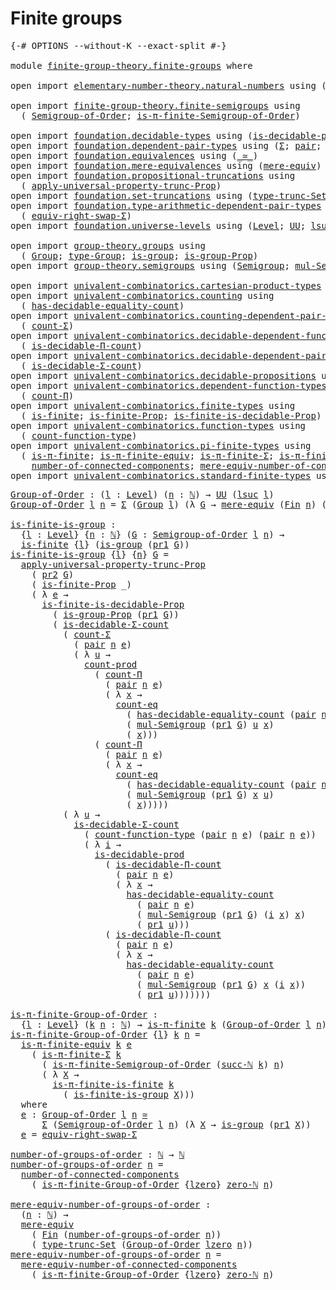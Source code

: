 # Finite groups

<pre class="Agda"><a id="26" class="Symbol">{-#</a> <a id="30" class="Keyword">OPTIONS</a> <a id="38" class="Pragma">--without-K</a> <a id="50" class="Pragma">--exact-split</a> <a id="64" class="Symbol">#-}</a>

<a id="69" class="Keyword">module</a> <a id="76" href="finite-group-theory.finite-groups.html" class="Module">finite-group-theory.finite-groups</a> <a id="110" class="Keyword">where</a>

<a id="117" class="Keyword">open</a> <a id="122" class="Keyword">import</a> <a id="129" href="elementary-number-theory.natural-numbers.html" class="Module">elementary-number-theory.natural-numbers</a> <a id="170" class="Keyword">using</a> <a id="176" class="Symbol">(</a><a id="177" href="elementary-number-theory.natural-numbers.html#1444" class="Datatype">ℕ</a><a id="178" class="Symbol">;</a> <a id="180" href="elementary-number-theory.natural-numbers.html#1478" class="InductiveConstructor">succ-ℕ</a><a id="186" class="Symbol">;</a> <a id="188" href="elementary-number-theory.natural-numbers.html#1465" class="InductiveConstructor">zero-ℕ</a><a id="194" class="Symbol">)</a>

<a id="197" class="Keyword">open</a> <a id="202" class="Keyword">import</a> <a id="209" href="finite-group-theory.finite-semigroups.html" class="Module">finite-group-theory.finite-semigroups</a> <a id="247" class="Keyword">using</a>
  <a id="255" class="Symbol">(</a> <a id="257" href="finite-group-theory.finite-semigroups.html#2193" class="Function">Semigroup-of-Order</a><a id="275" class="Symbol">;</a> <a id="277" href="finite-group-theory.finite-semigroups.html#3274" class="Function">is-π-finite-Semigroup-of-Order</a><a id="307" class="Symbol">)</a>

<a id="310" class="Keyword">open</a> <a id="315" class="Keyword">import</a> <a id="322" href="foundation.decidable-types.html" class="Module">foundation.decidable-types</a> <a id="349" class="Keyword">using</a> <a id="355" class="Symbol">(</a><a id="356" href="foundation.decidable-types.html#3323" class="Function">is-decidable-prod</a><a id="373" class="Symbol">)</a>
<a id="375" class="Keyword">open</a> <a id="380" class="Keyword">import</a> <a id="387" href="foundation.dependent-pair-types.html" class="Module">foundation.dependent-pair-types</a> <a id="419" class="Keyword">using</a> <a id="425" class="Symbol">(</a><a id="426" href="foundation-core.dependent-pair-types.html#502" class="Record">Σ</a><a id="427" class="Symbol">;</a> <a id="429" href="foundation-core.dependent-pair-types.html#575" class="InductiveConstructor">pair</a><a id="433" class="Symbol">;</a> <a id="435" href="foundation-core.dependent-pair-types.html#592" class="Field">pr1</a><a id="438" class="Symbol">;</a> <a id="440" href="foundation-core.dependent-pair-types.html#604" class="Field">pr2</a><a id="443" class="Symbol">)</a>
<a id="445" class="Keyword">open</a> <a id="450" class="Keyword">import</a> <a id="457" href="foundation.equivalences.html" class="Module">foundation.equivalences</a> <a id="481" class="Keyword">using</a> <a id="487" class="Symbol">(</a><a id="488" href="foundation-core.equivalences.html#1607" class="Function Operator">_≃_</a><a id="491" class="Symbol">)</a>
<a id="493" class="Keyword">open</a> <a id="498" class="Keyword">import</a> <a id="505" href="foundation.mere-equivalences.html" class="Module">foundation.mere-equivalences</a> <a id="534" class="Keyword">using</a> <a id="540" class="Symbol">(</a><a id="541" href="foundation.mere-equivalences.html#1406" class="Function">mere-equiv</a><a id="551" class="Symbol">)</a>
<a id="553" class="Keyword">open</a> <a id="558" class="Keyword">import</a> <a id="565" href="foundation.propositional-truncations.html" class="Module">foundation.propositional-truncations</a> <a id="602" class="Keyword">using</a>
  <a id="610" class="Symbol">(</a> <a id="612" href="foundation.propositional-truncations.html#5581" class="Function">apply-universal-property-trunc-Prop</a><a id="647" class="Symbol">)</a>
<a id="649" class="Keyword">open</a> <a id="654" class="Keyword">import</a> <a id="661" href="foundation.set-truncations.html" class="Module">foundation.set-truncations</a> <a id="688" class="Keyword">using</a> <a id="694" class="Symbol">(</a><a id="695" href="foundation.set-truncations.html#3386" class="Postulate">type-trunc-Set</a><a id="709" class="Symbol">)</a>
<a id="711" class="Keyword">open</a> <a id="716" class="Keyword">import</a> <a id="723" href="foundation.type-arithmetic-dependent-pair-types.html" class="Module">foundation.type-arithmetic-dependent-pair-types</a> <a id="771" class="Keyword">using</a>
  <a id="779" class="Symbol">(</a> <a id="781" href="foundation-core.type-arithmetic-dependent-pair-types.html#11499" class="Function">equiv-right-swap-Σ</a><a id="799" class="Symbol">)</a>
<a id="801" class="Keyword">open</a> <a id="806" class="Keyword">import</a> <a id="813" href="foundation.universe-levels.html" class="Module">foundation.universe-levels</a> <a id="840" class="Keyword">using</a> <a id="846" class="Symbol">(</a><a id="847" href="Agda.Primitive.html#597" class="Postulate">Level</a><a id="852" class="Symbol">;</a> <a id="854" href="foundation-core.universe-levels.html#222" class="Primitive">UU</a><a id="856" class="Symbol">;</a> <a id="858" href="Agda.Primitive.html#780" class="Primitive">lsuc</a><a id="862" class="Symbol">;</a> <a id="864" href="Agda.Primitive.html#764" class="Primitive">lzero</a><a id="869" class="Symbol">)</a>

<a id="872" class="Keyword">open</a> <a id="877" class="Keyword">import</a> <a id="884" href="group-theory.groups.html" class="Module">group-theory.groups</a> <a id="904" class="Keyword">using</a>
  <a id="912" class="Symbol">(</a> <a id="914" href="group-theory.groups.html#2398" class="Function">Group</a><a id="919" class="Symbol">;</a> <a id="921" href="group-theory.groups.html#2641" class="Function">type-Group</a><a id="931" class="Symbol">;</a> <a id="933" href="group-theory.groups.html#2266" class="Function">is-group</a><a id="941" class="Symbol">;</a> <a id="943" href="group-theory.groups.html#8969" class="Function">is-group-Prop</a><a id="956" class="Symbol">)</a>
<a id="958" class="Keyword">open</a> <a id="963" class="Keyword">import</a> <a id="970" href="group-theory.semigroups.html" class="Module">group-theory.semigroups</a> <a id="994" class="Keyword">using</a> <a id="1000" class="Symbol">(</a><a id="1001" href="group-theory.semigroups.html#737" class="Function">Semigroup</a><a id="1010" class="Symbol">;</a> <a id="1012" href="group-theory.semigroups.html#1215" class="Function">mul-Semigroup</a><a id="1025" class="Symbol">)</a>

<a id="1028" class="Keyword">open</a> <a id="1033" class="Keyword">import</a> <a id="1040" href="univalent-combinatorics.cartesian-product-types.html" class="Module">univalent-combinatorics.cartesian-product-types</a> <a id="1088" class="Keyword">using</a> <a id="1094" class="Symbol">(</a><a id="1095" href="univalent-combinatorics.cartesian-product-types.html#3160" class="Function">count-prod</a><a id="1105" class="Symbol">)</a>
<a id="1107" class="Keyword">open</a> <a id="1112" class="Keyword">import</a> <a id="1119" href="univalent-combinatorics.counting.html" class="Module">univalent-combinatorics.counting</a> <a id="1152" class="Keyword">using</a>
  <a id="1160" class="Symbol">(</a> <a id="1162" href="univalent-combinatorics.counting.html#5721" class="Function">has-decidable-equality-count</a><a id="1190" class="Symbol">)</a>
<a id="1192" class="Keyword">open</a> <a id="1197" class="Keyword">import</a> <a id="1204" href="univalent-combinatorics.counting-dependent-pair-types.html" class="Module">univalent-combinatorics.counting-dependent-pair-types</a> <a id="1258" class="Keyword">using</a>
  <a id="1266" class="Symbol">(</a> <a id="1268" href="univalent-combinatorics.counting-dependent-pair-types.html#3961" class="Function">count-Σ</a><a id="1275" class="Symbol">)</a>
<a id="1277" class="Keyword">open</a> <a id="1282" class="Keyword">import</a> <a id="1289" href="univalent-combinatorics.decidable-dependent-function-types.html" class="Module">univalent-combinatorics.decidable-dependent-function-types</a> <a id="1348" class="Keyword">using</a>
  <a id="1356" class="Symbol">(</a> <a id="1358" href="univalent-combinatorics.decidable-dependent-function-types.html#1752" class="Function">is-decidable-Π-count</a><a id="1378" class="Symbol">)</a>
<a id="1380" class="Keyword">open</a> <a id="1385" class="Keyword">import</a> <a id="1392" href="univalent-combinatorics.decidable-dependent-pair-types.html" class="Module">univalent-combinatorics.decidable-dependent-pair-types</a> <a id="1447" class="Keyword">using</a>
  <a id="1455" class="Symbol">(</a> <a id="1457" href="univalent-combinatorics.decidable-dependent-pair-types.html#1952" class="Function">is-decidable-Σ-count</a><a id="1477" class="Symbol">)</a>
<a id="1479" class="Keyword">open</a> <a id="1484" class="Keyword">import</a> <a id="1491" href="univalent-combinatorics.decidable-propositions.html" class="Module">univalent-combinatorics.decidable-propositions</a> <a id="1538" class="Keyword">using</a> <a id="1544" class="Symbol">(</a><a id="1545" href="univalent-combinatorics.decidable-propositions.html#2360" class="Function">count-eq</a><a id="1553" class="Symbol">)</a>
<a id="1555" class="Keyword">open</a> <a id="1560" class="Keyword">import</a> <a id="1567" href="univalent-combinatorics.dependent-function-types.html" class="Module">univalent-combinatorics.dependent-function-types</a> <a id="1616" class="Keyword">using</a>
  <a id="1624" class="Symbol">(</a> <a id="1626" href="univalent-combinatorics.dependent-function-types.html#2340" class="Function">count-Π</a><a id="1633" class="Symbol">)</a>
<a id="1635" class="Keyword">open</a> <a id="1640" class="Keyword">import</a> <a id="1647" href="univalent-combinatorics.finite-types.html" class="Module">univalent-combinatorics.finite-types</a> <a id="1684" class="Keyword">using</a>
  <a id="1692" class="Symbol">(</a> <a id="1694" href="univalent-combinatorics.finite-types.html#3715" class="Function">is-finite</a><a id="1703" class="Symbol">;</a> <a id="1705" href="univalent-combinatorics.finite-types.html#3624" class="Function">is-finite-Prop</a><a id="1719" class="Symbol">;</a> <a id="1721" href="univalent-combinatorics.finite-types.html#8521" class="Function">is-finite-is-decidable-Prop</a><a id="1748" class="Symbol">)</a>
<a id="1750" class="Keyword">open</a> <a id="1755" class="Keyword">import</a> <a id="1762" href="univalent-combinatorics.function-types.html" class="Module">univalent-combinatorics.function-types</a> <a id="1801" class="Keyword">using</a>
  <a id="1809" class="Symbol">(</a> <a id="1811" href="univalent-combinatorics.function-types.html#980" class="Function">count-function-type</a><a id="1830" class="Symbol">)</a>
<a id="1832" class="Keyword">open</a> <a id="1837" class="Keyword">import</a> <a id="1844" href="univalent-combinatorics.pi-finite-types.html" class="Module">univalent-combinatorics.pi-finite-types</a> <a id="1884" class="Keyword">using</a>
  <a id="1892" class="Symbol">(</a> <a id="1894" href="univalent-combinatorics.pi-finite-types.html#8676" class="Function">is-π-finite</a><a id="1905" class="Symbol">;</a> <a id="1907" href="univalent-combinatorics.pi-finite-types.html#10882" class="Function">is-π-finite-equiv</a><a id="1924" class="Symbol">;</a> <a id="1926" href="univalent-combinatorics.pi-finite-types.html#34744" class="Function">is-π-finite-Σ</a><a id="1939" class="Symbol">;</a> <a id="1941" href="univalent-combinatorics.pi-finite-types.html#14675" class="Function">is-π-finite-is-finite</a><a id="1962" class="Symbol">;</a>
    <a id="1968" href="univalent-combinatorics.pi-finite-types.html#7954" class="Function">number-of-connected-components</a><a id="1998" class="Symbol">;</a> <a id="2000" href="univalent-combinatorics.pi-finite-types.html#8119" class="Function">mere-equiv-number-of-connected-components</a><a id="2041" class="Symbol">)</a>
<a id="2043" class="Keyword">open</a> <a id="2048" class="Keyword">import</a> <a id="2055" href="univalent-combinatorics.standard-finite-types.html" class="Module">univalent-combinatorics.standard-finite-types</a> <a id="2101" class="Keyword">using</a> <a id="2107" class="Symbol">(</a><a id="2108" href="univalent-combinatorics.standard-finite-types.html#2085" class="Function">Fin</a><a id="2111" class="Symbol">)</a>
</pre>
<pre class="Agda"><a id="Group-of-Order"></a><a id="2126" href="finite-group-theory.finite-groups.html#2126" class="Function">Group-of-Order</a> <a id="2141" class="Symbol">:</a> <a id="2143" class="Symbol">(</a><a id="2144" href="finite-group-theory.finite-groups.html#2144" class="Bound">l</a> <a id="2146" class="Symbol">:</a> <a id="2148" href="Agda.Primitive.html#597" class="Postulate">Level</a><a id="2153" class="Symbol">)</a> <a id="2155" class="Symbol">(</a><a id="2156" href="finite-group-theory.finite-groups.html#2156" class="Bound">n</a> <a id="2158" class="Symbol">:</a> <a id="2160" href="elementary-number-theory.natural-numbers.html#1444" class="Datatype">ℕ</a><a id="2161" class="Symbol">)</a> <a id="2163" class="Symbol">→</a> <a id="2165" href="foundation-core.universe-levels.html#222" class="Primitive">UU</a> <a id="2168" class="Symbol">(</a><a id="2169" href="Agda.Primitive.html#780" class="Primitive">lsuc</a> <a id="2174" href="finite-group-theory.finite-groups.html#2144" class="Bound">l</a><a id="2175" class="Symbol">)</a>
<a id="2177" href="finite-group-theory.finite-groups.html#2126" class="Function">Group-of-Order</a> <a id="2192" href="finite-group-theory.finite-groups.html#2192" class="Bound">l</a> <a id="2194" href="finite-group-theory.finite-groups.html#2194" class="Bound">n</a> <a id="2196" class="Symbol">=</a> <a id="2198" href="foundation-core.dependent-pair-types.html#502" class="Record">Σ</a> <a id="2200" class="Symbol">(</a><a id="2201" href="group-theory.groups.html#2398" class="Function">Group</a> <a id="2207" href="finite-group-theory.finite-groups.html#2192" class="Bound">l</a><a id="2208" class="Symbol">)</a> <a id="2210" class="Symbol">(λ</a> <a id="2213" href="finite-group-theory.finite-groups.html#2213" class="Bound">G</a> <a id="2215" class="Symbol">→</a> <a id="2217" href="foundation.mere-equivalences.html#1406" class="Function">mere-equiv</a> <a id="2228" class="Symbol">(</a><a id="2229" href="univalent-combinatorics.standard-finite-types.html#2085" class="Function">Fin</a> <a id="2233" href="finite-group-theory.finite-groups.html#2194" class="Bound">n</a><a id="2234" class="Symbol">)</a> <a id="2236" class="Symbol">(</a><a id="2237" href="group-theory.groups.html#2641" class="Function">type-Group</a> <a id="2248" href="finite-group-theory.finite-groups.html#2213" class="Bound">G</a><a id="2249" class="Symbol">))</a>

<a id="is-finite-is-group"></a><a id="2253" href="finite-group-theory.finite-groups.html#2253" class="Function">is-finite-is-group</a> <a id="2272" class="Symbol">:</a>
  <a id="2276" class="Symbol">{</a><a id="2277" href="finite-group-theory.finite-groups.html#2277" class="Bound">l</a> <a id="2279" class="Symbol">:</a> <a id="2281" href="Agda.Primitive.html#597" class="Postulate">Level</a><a id="2286" class="Symbol">}</a> <a id="2288" class="Symbol">{</a><a id="2289" href="finite-group-theory.finite-groups.html#2289" class="Bound">n</a> <a id="2291" class="Symbol">:</a> <a id="2293" href="elementary-number-theory.natural-numbers.html#1444" class="Datatype">ℕ</a><a id="2294" class="Symbol">}</a> <a id="2296" class="Symbol">(</a><a id="2297" href="finite-group-theory.finite-groups.html#2297" class="Bound">G</a> <a id="2299" class="Symbol">:</a> <a id="2301" href="finite-group-theory.finite-semigroups.html#2193" class="Function">Semigroup-of-Order</a> <a id="2320" href="finite-group-theory.finite-groups.html#2277" class="Bound">l</a> <a id="2322" href="finite-group-theory.finite-groups.html#2289" class="Bound">n</a><a id="2323" class="Symbol">)</a> <a id="2325" class="Symbol">→</a>
  <a id="2329" href="univalent-combinatorics.finite-types.html#3715" class="Function">is-finite</a> <a id="2339" class="Symbol">{</a><a id="2340" href="finite-group-theory.finite-groups.html#2277" class="Bound">l</a><a id="2341" class="Symbol">}</a> <a id="2343" class="Symbol">(</a><a id="2344" href="group-theory.groups.html#2266" class="Function">is-group</a> <a id="2353" class="Symbol">(</a><a id="2354" href="foundation-core.dependent-pair-types.html#592" class="Field">pr1</a> <a id="2358" href="finite-group-theory.finite-groups.html#2297" class="Bound">G</a><a id="2359" class="Symbol">))</a>
<a id="2362" href="finite-group-theory.finite-groups.html#2253" class="Function">is-finite-is-group</a> <a id="2381" class="Symbol">{</a><a id="2382" href="finite-group-theory.finite-groups.html#2382" class="Bound">l</a><a id="2383" class="Symbol">}</a> <a id="2385" class="Symbol">{</a><a id="2386" href="finite-group-theory.finite-groups.html#2386" class="Bound">n</a><a id="2387" class="Symbol">}</a> <a id="2389" href="finite-group-theory.finite-groups.html#2389" class="Bound">G</a> <a id="2391" class="Symbol">=</a>
  <a id="2395" href="foundation.propositional-truncations.html#5581" class="Function">apply-universal-property-trunc-Prop</a>
    <a id="2435" class="Symbol">(</a> <a id="2437" href="foundation-core.dependent-pair-types.html#604" class="Field">pr2</a> <a id="2441" href="finite-group-theory.finite-groups.html#2389" class="Bound">G</a><a id="2442" class="Symbol">)</a>
    <a id="2448" class="Symbol">(</a> <a id="2450" href="univalent-combinatorics.finite-types.html#3624" class="Function">is-finite-Prop</a> <a id="2465" class="Symbol">_)</a>
    <a id="2472" class="Symbol">(</a> <a id="2474" class="Symbol">λ</a> <a id="2476" href="finite-group-theory.finite-groups.html#2476" class="Bound">e</a> <a id="2478" class="Symbol">→</a>
      <a id="2486" href="univalent-combinatorics.finite-types.html#8521" class="Function">is-finite-is-decidable-Prop</a>
        <a id="2522" class="Symbol">(</a> <a id="2524" href="group-theory.groups.html#8969" class="Function">is-group-Prop</a> <a id="2538" class="Symbol">(</a><a id="2539" href="foundation-core.dependent-pair-types.html#592" class="Field">pr1</a> <a id="2543" href="finite-group-theory.finite-groups.html#2389" class="Bound">G</a><a id="2544" class="Symbol">))</a>
        <a id="2555" class="Symbol">(</a> <a id="2557" href="univalent-combinatorics.decidable-dependent-pair-types.html#1952" class="Function">is-decidable-Σ-count</a>
          <a id="2588" class="Symbol">(</a> <a id="2590" href="univalent-combinatorics.counting-dependent-pair-types.html#3961" class="Function">count-Σ</a>
            <a id="2610" class="Symbol">(</a> <a id="2612" href="foundation-core.dependent-pair-types.html#575" class="InductiveConstructor">pair</a> <a id="2617" href="finite-group-theory.finite-groups.html#2386" class="Bound">n</a> <a id="2619" href="finite-group-theory.finite-groups.html#2476" class="Bound">e</a><a id="2620" class="Symbol">)</a>
            <a id="2634" class="Symbol">(</a> <a id="2636" class="Symbol">λ</a> <a id="2638" href="finite-group-theory.finite-groups.html#2638" class="Bound">u</a> <a id="2640" class="Symbol">→</a>
              <a id="2656" href="univalent-combinatorics.cartesian-product-types.html#3160" class="Function">count-prod</a>
                <a id="2683" class="Symbol">(</a> <a id="2685" href="univalent-combinatorics.dependent-function-types.html#2340" class="Function">count-Π</a>
                  <a id="2711" class="Symbol">(</a> <a id="2713" href="foundation-core.dependent-pair-types.html#575" class="InductiveConstructor">pair</a> <a id="2718" href="finite-group-theory.finite-groups.html#2386" class="Bound">n</a> <a id="2720" href="finite-group-theory.finite-groups.html#2476" class="Bound">e</a><a id="2721" class="Symbol">)</a>
                  <a id="2741" class="Symbol">(</a> <a id="2743" class="Symbol">λ</a> <a id="2745" href="finite-group-theory.finite-groups.html#2745" class="Bound">x</a> <a id="2747" class="Symbol">→</a>
                    <a id="2769" href="univalent-combinatorics.decidable-propositions.html#2360" class="Function">count-eq</a>
                      <a id="2800" class="Symbol">(</a> <a id="2802" href="univalent-combinatorics.counting.html#5721" class="Function">has-decidable-equality-count</a> <a id="2831" class="Symbol">(</a><a id="2832" href="foundation-core.dependent-pair-types.html#575" class="InductiveConstructor">pair</a> <a id="2837" href="finite-group-theory.finite-groups.html#2386" class="Bound">n</a> <a id="2839" href="finite-group-theory.finite-groups.html#2476" class="Bound">e</a><a id="2840" class="Symbol">))</a>
                      <a id="2865" class="Symbol">(</a> <a id="2867" href="group-theory.semigroups.html#1215" class="Function">mul-Semigroup</a> <a id="2881" class="Symbol">(</a><a id="2882" href="foundation-core.dependent-pair-types.html#592" class="Field">pr1</a> <a id="2886" href="finite-group-theory.finite-groups.html#2389" class="Bound">G</a><a id="2887" class="Symbol">)</a> <a id="2889" href="finite-group-theory.finite-groups.html#2638" class="Bound">u</a> <a id="2891" href="finite-group-theory.finite-groups.html#2745" class="Bound">x</a><a id="2892" class="Symbol">)</a>
                      <a id="2916" class="Symbol">(</a> <a id="2918" href="finite-group-theory.finite-groups.html#2745" class="Bound">x</a><a id="2919" class="Symbol">)))</a>
                <a id="2939" class="Symbol">(</a> <a id="2941" href="univalent-combinatorics.dependent-function-types.html#2340" class="Function">count-Π</a>
                  <a id="2967" class="Symbol">(</a> <a id="2969" href="foundation-core.dependent-pair-types.html#575" class="InductiveConstructor">pair</a> <a id="2974" href="finite-group-theory.finite-groups.html#2386" class="Bound">n</a> <a id="2976" href="finite-group-theory.finite-groups.html#2476" class="Bound">e</a><a id="2977" class="Symbol">)</a>
                  <a id="2997" class="Symbol">(</a> <a id="2999" class="Symbol">λ</a> <a id="3001" href="finite-group-theory.finite-groups.html#3001" class="Bound">x</a> <a id="3003" class="Symbol">→</a>
                    <a id="3025" href="univalent-combinatorics.decidable-propositions.html#2360" class="Function">count-eq</a>
                      <a id="3056" class="Symbol">(</a> <a id="3058" href="univalent-combinatorics.counting.html#5721" class="Function">has-decidable-equality-count</a> <a id="3087" class="Symbol">(</a><a id="3088" href="foundation-core.dependent-pair-types.html#575" class="InductiveConstructor">pair</a> <a id="3093" href="finite-group-theory.finite-groups.html#2386" class="Bound">n</a> <a id="3095" href="finite-group-theory.finite-groups.html#2476" class="Bound">e</a><a id="3096" class="Symbol">))</a>
                      <a id="3121" class="Symbol">(</a> <a id="3123" href="group-theory.semigroups.html#1215" class="Function">mul-Semigroup</a> <a id="3137" class="Symbol">(</a><a id="3138" href="foundation-core.dependent-pair-types.html#592" class="Field">pr1</a> <a id="3142" href="finite-group-theory.finite-groups.html#2389" class="Bound">G</a><a id="3143" class="Symbol">)</a> <a id="3145" href="finite-group-theory.finite-groups.html#3001" class="Bound">x</a> <a id="3147" href="finite-group-theory.finite-groups.html#2638" class="Bound">u</a><a id="3148" class="Symbol">)</a>
                      <a id="3172" class="Symbol">(</a> <a id="3174" href="finite-group-theory.finite-groups.html#3001" class="Bound">x</a><a id="3175" class="Symbol">)))))</a>
          <a id="3191" class="Symbol">(</a> <a id="3193" class="Symbol">λ</a> <a id="3195" href="finite-group-theory.finite-groups.html#3195" class="Bound">u</a> <a id="3197" class="Symbol">→</a>
            <a id="3211" href="univalent-combinatorics.decidable-dependent-pair-types.html#1952" class="Function">is-decidable-Σ-count</a>
              <a id="3246" class="Symbol">(</a> <a id="3248" href="univalent-combinatorics.function-types.html#980" class="Function">count-function-type</a> <a id="3268" class="Symbol">(</a><a id="3269" href="foundation-core.dependent-pair-types.html#575" class="InductiveConstructor">pair</a> <a id="3274" href="finite-group-theory.finite-groups.html#2386" class="Bound">n</a> <a id="3276" href="finite-group-theory.finite-groups.html#2476" class="Bound">e</a><a id="3277" class="Symbol">)</a> <a id="3279" class="Symbol">(</a><a id="3280" href="foundation-core.dependent-pair-types.html#575" class="InductiveConstructor">pair</a> <a id="3285" href="finite-group-theory.finite-groups.html#2386" class="Bound">n</a> <a id="3287" href="finite-group-theory.finite-groups.html#2476" class="Bound">e</a><a id="3288" class="Symbol">))</a>
              <a id="3305" class="Symbol">(</a> <a id="3307" class="Symbol">λ</a> <a id="3309" href="finite-group-theory.finite-groups.html#3309" class="Bound">i</a> <a id="3311" class="Symbol">→</a>
                <a id="3329" href="foundation.decidable-types.html#3323" class="Function">is-decidable-prod</a>
                  <a id="3365" class="Symbol">(</a> <a id="3367" href="univalent-combinatorics.decidable-dependent-function-types.html#1752" class="Function">is-decidable-Π-count</a>
                    <a id="3408" class="Symbol">(</a> <a id="3410" href="foundation-core.dependent-pair-types.html#575" class="InductiveConstructor">pair</a> <a id="3415" href="finite-group-theory.finite-groups.html#2386" class="Bound">n</a> <a id="3417" href="finite-group-theory.finite-groups.html#2476" class="Bound">e</a><a id="3418" class="Symbol">)</a>
                    <a id="3440" class="Symbol">(</a> <a id="3442" class="Symbol">λ</a> <a id="3444" href="finite-group-theory.finite-groups.html#3444" class="Bound">x</a> <a id="3446" class="Symbol">→</a>
                      <a id="3470" href="univalent-combinatorics.counting.html#5721" class="Function">has-decidable-equality-count</a>
                        <a id="3523" class="Symbol">(</a> <a id="3525" href="foundation-core.dependent-pair-types.html#575" class="InductiveConstructor">pair</a> <a id="3530" href="finite-group-theory.finite-groups.html#2386" class="Bound">n</a> <a id="3532" href="finite-group-theory.finite-groups.html#2476" class="Bound">e</a><a id="3533" class="Symbol">)</a>
                        <a id="3559" class="Symbol">(</a> <a id="3561" href="group-theory.semigroups.html#1215" class="Function">mul-Semigroup</a> <a id="3575" class="Symbol">(</a><a id="3576" href="foundation-core.dependent-pair-types.html#592" class="Field">pr1</a> <a id="3580" href="finite-group-theory.finite-groups.html#2389" class="Bound">G</a><a id="3581" class="Symbol">)</a> <a id="3583" class="Symbol">(</a><a id="3584" href="finite-group-theory.finite-groups.html#3309" class="Bound">i</a> <a id="3586" href="finite-group-theory.finite-groups.html#3444" class="Bound">x</a><a id="3587" class="Symbol">)</a> <a id="3589" href="finite-group-theory.finite-groups.html#3444" class="Bound">x</a><a id="3590" class="Symbol">)</a>
                        <a id="3616" class="Symbol">(</a> <a id="3618" href="foundation-core.dependent-pair-types.html#592" class="Field">pr1</a> <a id="3622" href="finite-group-theory.finite-groups.html#3195" class="Bound">u</a><a id="3623" class="Symbol">)))</a>
                  <a id="3645" class="Symbol">(</a> <a id="3647" href="univalent-combinatorics.decidable-dependent-function-types.html#1752" class="Function">is-decidable-Π-count</a>
                    <a id="3688" class="Symbol">(</a> <a id="3690" href="foundation-core.dependent-pair-types.html#575" class="InductiveConstructor">pair</a> <a id="3695" href="finite-group-theory.finite-groups.html#2386" class="Bound">n</a> <a id="3697" href="finite-group-theory.finite-groups.html#2476" class="Bound">e</a><a id="3698" class="Symbol">)</a>
                    <a id="3720" class="Symbol">(</a> <a id="3722" class="Symbol">λ</a> <a id="3724" href="finite-group-theory.finite-groups.html#3724" class="Bound">x</a> <a id="3726" class="Symbol">→</a>
                      <a id="3750" href="univalent-combinatorics.counting.html#5721" class="Function">has-decidable-equality-count</a>
                        <a id="3803" class="Symbol">(</a> <a id="3805" href="foundation-core.dependent-pair-types.html#575" class="InductiveConstructor">pair</a> <a id="3810" href="finite-group-theory.finite-groups.html#2386" class="Bound">n</a> <a id="3812" href="finite-group-theory.finite-groups.html#2476" class="Bound">e</a><a id="3813" class="Symbol">)</a>
                        <a id="3839" class="Symbol">(</a> <a id="3841" href="group-theory.semigroups.html#1215" class="Function">mul-Semigroup</a> <a id="3855" class="Symbol">(</a><a id="3856" href="foundation-core.dependent-pair-types.html#592" class="Field">pr1</a> <a id="3860" href="finite-group-theory.finite-groups.html#2389" class="Bound">G</a><a id="3861" class="Symbol">)</a> <a id="3863" href="finite-group-theory.finite-groups.html#3724" class="Bound">x</a> <a id="3865" class="Symbol">(</a><a id="3866" href="finite-group-theory.finite-groups.html#3309" class="Bound">i</a> <a id="3868" href="finite-group-theory.finite-groups.html#3724" class="Bound">x</a><a id="3869" class="Symbol">))</a>
                        <a id="3896" class="Symbol">(</a> <a id="3898" href="foundation-core.dependent-pair-types.html#592" class="Field">pr1</a> <a id="3902" href="finite-group-theory.finite-groups.html#3195" class="Bound">u</a><a id="3903" class="Symbol">)))))))</a>

<a id="is-π-finite-Group-of-Order"></a><a id="3912" href="finite-group-theory.finite-groups.html#3912" class="Function">is-π-finite-Group-of-Order</a> <a id="3939" class="Symbol">:</a>
  <a id="3943" class="Symbol">{</a><a id="3944" href="finite-group-theory.finite-groups.html#3944" class="Bound">l</a> <a id="3946" class="Symbol">:</a> <a id="3948" href="Agda.Primitive.html#597" class="Postulate">Level</a><a id="3953" class="Symbol">}</a> <a id="3955" class="Symbol">(</a><a id="3956" href="finite-group-theory.finite-groups.html#3956" class="Bound">k</a> <a id="3958" href="finite-group-theory.finite-groups.html#3958" class="Bound">n</a> <a id="3960" class="Symbol">:</a> <a id="3962" href="elementary-number-theory.natural-numbers.html#1444" class="Datatype">ℕ</a><a id="3963" class="Symbol">)</a> <a id="3965" class="Symbol">→</a> <a id="3967" href="univalent-combinatorics.pi-finite-types.html#8676" class="Function">is-π-finite</a> <a id="3979" href="finite-group-theory.finite-groups.html#3956" class="Bound">k</a> <a id="3981" class="Symbol">(</a><a id="3982" href="finite-group-theory.finite-groups.html#2126" class="Function">Group-of-Order</a> <a id="3997" href="finite-group-theory.finite-groups.html#3944" class="Bound">l</a> <a id="3999" href="finite-group-theory.finite-groups.html#3958" class="Bound">n</a><a id="4000" class="Symbol">)</a>
<a id="4002" href="finite-group-theory.finite-groups.html#3912" class="Function">is-π-finite-Group-of-Order</a> <a id="4029" class="Symbol">{</a><a id="4030" href="finite-group-theory.finite-groups.html#4030" class="Bound">l</a><a id="4031" class="Symbol">}</a> <a id="4033" href="finite-group-theory.finite-groups.html#4033" class="Bound">k</a> <a id="4035" href="finite-group-theory.finite-groups.html#4035" class="Bound">n</a> <a id="4037" class="Symbol">=</a>
  <a id="4041" href="univalent-combinatorics.pi-finite-types.html#10882" class="Function">is-π-finite-equiv</a> <a id="4059" href="finite-group-theory.finite-groups.html#4033" class="Bound">k</a> <a id="4061" href="finite-group-theory.finite-groups.html#4230" class="Function">e</a>
    <a id="4067" class="Symbol">(</a> <a id="4069" href="univalent-combinatorics.pi-finite-types.html#34744" class="Function">is-π-finite-Σ</a> <a id="4083" href="finite-group-theory.finite-groups.html#4033" class="Bound">k</a>
      <a id="4091" class="Symbol">(</a> <a id="4093" href="finite-group-theory.finite-semigroups.html#3274" class="Function">is-π-finite-Semigroup-of-Order</a> <a id="4124" class="Symbol">(</a><a id="4125" href="elementary-number-theory.natural-numbers.html#1478" class="InductiveConstructor">succ-ℕ</a> <a id="4132" href="finite-group-theory.finite-groups.html#4033" class="Bound">k</a><a id="4133" class="Symbol">)</a> <a id="4135" href="finite-group-theory.finite-groups.html#4035" class="Bound">n</a><a id="4136" class="Symbol">)</a>
      <a id="4144" class="Symbol">(</a> <a id="4146" class="Symbol">λ</a> <a id="4148" href="finite-group-theory.finite-groups.html#4148" class="Bound">X</a> <a id="4150" class="Symbol">→</a>
        <a id="4160" href="univalent-combinatorics.pi-finite-types.html#14675" class="Function">is-π-finite-is-finite</a> <a id="4182" href="finite-group-theory.finite-groups.html#4033" class="Bound">k</a>
          <a id="4194" class="Symbol">(</a> <a id="4196" href="finite-group-theory.finite-groups.html#2253" class="Function">is-finite-is-group</a> <a id="4215" href="finite-group-theory.finite-groups.html#4148" class="Bound">X</a><a id="4216" class="Symbol">)))</a>
  <a id="4222" class="Keyword">where</a>
  <a id="4230" href="finite-group-theory.finite-groups.html#4230" class="Function">e</a> <a id="4232" class="Symbol">:</a> <a id="4234" href="finite-group-theory.finite-groups.html#2126" class="Function">Group-of-Order</a> <a id="4249" href="finite-group-theory.finite-groups.html#4030" class="Bound">l</a> <a id="4251" href="finite-group-theory.finite-groups.html#4035" class="Bound">n</a> <a id="4253" href="foundation-core.equivalences.html#1607" class="Function Operator">≃</a>
      <a id="4261" href="foundation-core.dependent-pair-types.html#502" class="Record">Σ</a> <a id="4263" class="Symbol">(</a><a id="4264" href="finite-group-theory.finite-semigroups.html#2193" class="Function">Semigroup-of-Order</a> <a id="4283" href="finite-group-theory.finite-groups.html#4030" class="Bound">l</a> <a id="4285" href="finite-group-theory.finite-groups.html#4035" class="Bound">n</a><a id="4286" class="Symbol">)</a> <a id="4288" class="Symbol">(λ</a> <a id="4291" href="finite-group-theory.finite-groups.html#4291" class="Bound">X</a> <a id="4293" class="Symbol">→</a> <a id="4295" href="group-theory.groups.html#2266" class="Function">is-group</a> <a id="4304" class="Symbol">(</a><a id="4305" href="foundation-core.dependent-pair-types.html#592" class="Field">pr1</a> <a id="4309" href="finite-group-theory.finite-groups.html#4291" class="Bound">X</a><a id="4310" class="Symbol">))</a>
  <a id="4315" href="finite-group-theory.finite-groups.html#4230" class="Function">e</a> <a id="4317" class="Symbol">=</a> <a id="4319" href="foundation-core.type-arithmetic-dependent-pair-types.html#11499" class="Function">equiv-right-swap-Σ</a>

<a id="number-of-groups-of-order"></a><a id="4339" href="finite-group-theory.finite-groups.html#4339" class="Function">number-of-groups-of-order</a> <a id="4365" class="Symbol">:</a> <a id="4367" href="elementary-number-theory.natural-numbers.html#1444" class="Datatype">ℕ</a> <a id="4369" class="Symbol">→</a> <a id="4371" href="elementary-number-theory.natural-numbers.html#1444" class="Datatype">ℕ</a>
<a id="4373" href="finite-group-theory.finite-groups.html#4339" class="Function">number-of-groups-of-order</a> <a id="4399" href="finite-group-theory.finite-groups.html#4399" class="Bound">n</a> <a id="4401" class="Symbol">=</a>
  <a id="4405" href="univalent-combinatorics.pi-finite-types.html#7954" class="Function">number-of-connected-components</a>
    <a id="4440" class="Symbol">(</a> <a id="4442" href="finite-group-theory.finite-groups.html#3912" class="Function">is-π-finite-Group-of-Order</a> <a id="4469" class="Symbol">{</a><a id="4470" href="Agda.Primitive.html#764" class="Primitive">lzero</a><a id="4475" class="Symbol">}</a> <a id="4477" href="elementary-number-theory.natural-numbers.html#1465" class="InductiveConstructor">zero-ℕ</a> <a id="4484" href="finite-group-theory.finite-groups.html#4399" class="Bound">n</a><a id="4485" class="Symbol">)</a>

<a id="mere-equiv-number-of-groups-of-order"></a><a id="4488" href="finite-group-theory.finite-groups.html#4488" class="Function">mere-equiv-number-of-groups-of-order</a> <a id="4525" class="Symbol">:</a>
  <a id="4529" class="Symbol">(</a><a id="4530" href="finite-group-theory.finite-groups.html#4530" class="Bound">n</a> <a id="4532" class="Symbol">:</a> <a id="4534" href="elementary-number-theory.natural-numbers.html#1444" class="Datatype">ℕ</a><a id="4535" class="Symbol">)</a> <a id="4537" class="Symbol">→</a>
  <a id="4541" href="foundation.mere-equivalences.html#1406" class="Function">mere-equiv</a>
    <a id="4556" class="Symbol">(</a> <a id="4558" href="univalent-combinatorics.standard-finite-types.html#2085" class="Function">Fin</a> <a id="4562" class="Symbol">(</a><a id="4563" href="finite-group-theory.finite-groups.html#4339" class="Function">number-of-groups-of-order</a> <a id="4589" href="finite-group-theory.finite-groups.html#4530" class="Bound">n</a><a id="4590" class="Symbol">))</a>
    <a id="4597" class="Symbol">(</a> <a id="4599" href="foundation.set-truncations.html#3386" class="Postulate">type-trunc-Set</a> <a id="4614" class="Symbol">(</a><a id="4615" href="finite-group-theory.finite-groups.html#2126" class="Function">Group-of-Order</a> <a id="4630" href="Agda.Primitive.html#764" class="Primitive">lzero</a> <a id="4636" href="finite-group-theory.finite-groups.html#4530" class="Bound">n</a><a id="4637" class="Symbol">))</a>
<a id="4640" href="finite-group-theory.finite-groups.html#4488" class="Function">mere-equiv-number-of-groups-of-order</a> <a id="4677" href="finite-group-theory.finite-groups.html#4677" class="Bound">n</a> <a id="4679" class="Symbol">=</a>
  <a id="4683" href="univalent-combinatorics.pi-finite-types.html#8119" class="Function">mere-equiv-number-of-connected-components</a>
    <a id="4729" class="Symbol">(</a> <a id="4731" href="finite-group-theory.finite-groups.html#3912" class="Function">is-π-finite-Group-of-Order</a> <a id="4758" class="Symbol">{</a><a id="4759" href="Agda.Primitive.html#764" class="Primitive">lzero</a><a id="4764" class="Symbol">}</a> <a id="4766" href="elementary-number-theory.natural-numbers.html#1465" class="InductiveConstructor">zero-ℕ</a> <a id="4773" href="finite-group-theory.finite-groups.html#4677" class="Bound">n</a><a id="4774" class="Symbol">)</a>
</pre>